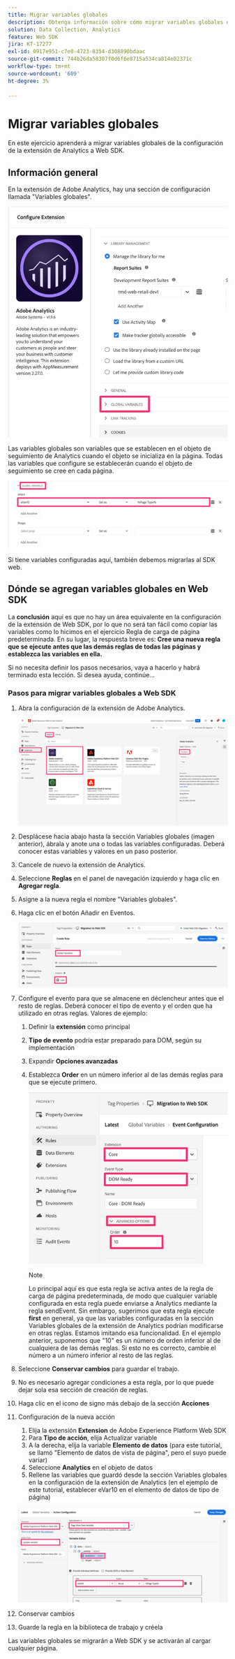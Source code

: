 ```yaml
---
title: Migrar variables globales
description: Obtenga información sobre cómo migrar variables globales de la configuración de la extensión de Analytics a Web SDK
solution: Data Collection, Analytics
feature: Web SDK
jira: KT-17277
exl-id: 0917e951-c7e0-4723-8354-d308890bdaac
source-git-commit: 744b26da58307f0d6f6e8715a534ca814e02371c
workflow-type: tm+mt
source-wordcount: '609'
ht-degree: 3%

---
```


# Migrar variables globales

En este ejercicio aprenderá a migrar variables globales de la configuración de la extensión de Analytics a Web SDK.

## Información general

En la extensión de Adobe Analytics, hay una sección de configuración llamada &quot;Variables globales&quot;.

![Etiqueta de variables globales](assets/analytics-global-variables-label.jpg)

Las variables globales son variables que se establecen en el objeto de seguimiento de Analytics cuando el objeto se inicializa en la página. Todas las variables que configure se establecerán cuando el objeto de seguimiento se cree en cada página.

![Conjunto de variables globales](assets/analytics-set-global-variables.jpg)

Si tiene variables configuradas aquí, también debemos migrarlas al SDK web.

## Dónde se agregan variables globales en Web SDK

La **conclusión** aquí es que no hay un área equivalente en la configuración de la extensión de Web SDK, por lo que no será tan fácil como copiar las variables como lo hicimos en el ejercicio Regla de carga de página predeterminada.
En su lugar, la respuesta breve es: **Cree una nueva regla que se ejecute antes que las demás reglas de todas las páginas y establezca las variables en ella.**

Si no necesita definir los pasos necesarios, vaya a hacerlo y habrá terminado esta lección. Si desea ayuda, continúe...

### Pasos para migrar variables globales a Web SDK

1. Abra la configuración de la extensión de Adobe Analytics.

   ![Configuración de extensión AA](assets/configure-analytics-extension.jpg)

1. Desplácese hacia abajo hasta la sección Variables globales (imagen anterior), ábrala y anote una o todas las variables configuradas. Deberá conocer estas variables y valores en un paso posterior.
1. Cancele de nuevo la extensión de Analytics.
1. Seleccione **Reglas** en el panel de navegación izquierdo y haga clic en **Agregar regla**.
1. Asigne a la nueva regla el nombre &quot;Variables globales&quot;.
1. Haga clic en el botón Añadir en Eventos.

   ![Regla de variable global 1](assets/global-variable-rule-1.jpg)

1. Configure el evento para que se almacene en déclencheur antes que el resto de reglas. Deberá conocer el tipo de evento y el orden que ha utilizado en otras reglas. Valores de ejemplo:
   1. Definir la **extensión** como principal
   1. **Tipo de evento** podría estar preparado para DOM, según su implementación
   1. Expandir **Opciones avanzadas**
   1. Establezca **Order** en un número inferior al de las demás reglas para que se ejecute primero.

      ![Configurar evento de variable global](assets/configure-global-variable-event.jpg)
      >[!NOTE]
      >
      >Lo principal aquí es que esta regla se activa antes de la regla de carga de página predeterminada, de modo que cualquier variable configurada en esta regla puede enviarse a Analytics mediante la regla sendEvent. Sin embargo, sugerimos que esta regla ejecute **first** en general, ya que las variables configuradas en la sección Variables globales de la extensión de Analytics podrían modificarse en otras reglas. Estamos imitando esa funcionalidad. En el ejemplo anterior, suponemos que &quot;10&quot; es un número de orden inferior al de cualquiera de las demás reglas. Si esto no es correcto, cambie el número a un número inferior al resto de las reglas.
1. Seleccione **Conservar cambios** para guardar el trabajo.
1. No es necesario agregar condiciones a esta regla, por lo que puede dejar sola esa sección de creación de reglas.
1. Haga clic en el icono de signo más debajo de la sección **Acciones**
1. Configuración de la nueva acción
   1. Elija la extensión **Extension** de Adobe Experience Platform Web SDK
   1. Para **Tipo de acción**, elija Actualizar variable
   1. A la derecha, elija la variable **Elemento de datos** (para este tutorial, se llamó &quot;Elemento de datos de vista de página&quot;, pero el suyo puede variar)
   1. Seleccione **Analytics** en el objeto de datos
   1. Rellene las variables que guardó desde la sección Variables globales en la configuración de la extensión de Analytics (en el ejemplo de este tutorial, establecer eVar10 en el elemento de datos de tipo de página)

   ![websdk-global-variables-action](assets/websdk-global-variables-action.jpg)

1. Conservar cambios
1. Guarde la regla en la biblioteca de trabajo y créela

Las variables globales se migrarán a Web SDK y se activarán al cargar cualquier página.
